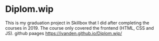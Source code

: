 # Diplom.wip
This is my graduation project in Skillbox that I did after completing the courses in 2019. The course only covered the frontend (HTML, CSS and JS).
github paages https://ivanden.github.io/Diplom.wip/
